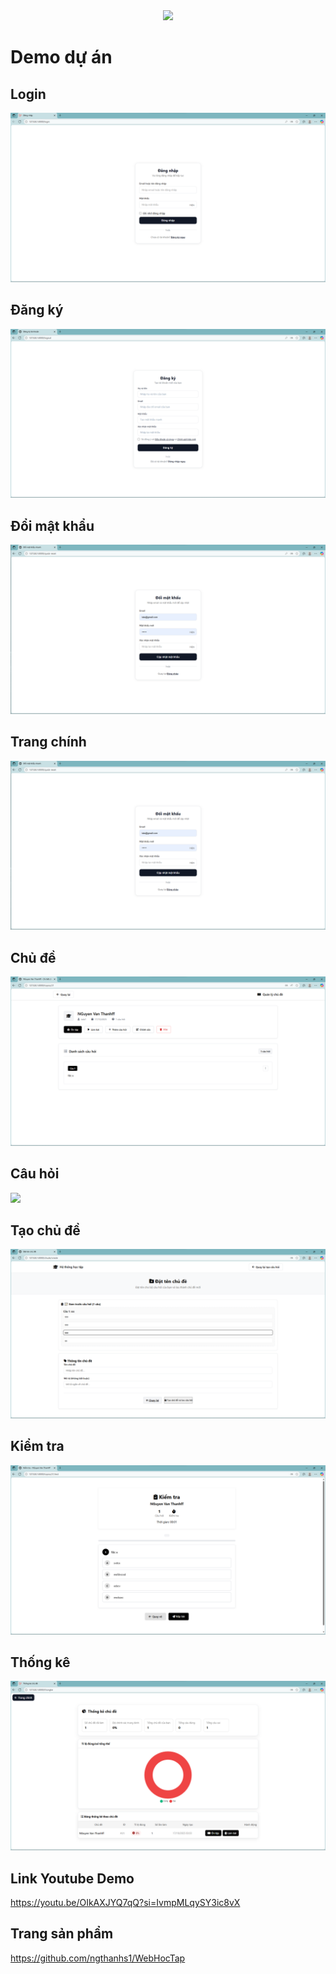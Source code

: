 <div align="center">
<img width="351" src="https://media.giphy.com/media/CrFLL3CnRpw5ddlBMm/giphy.gif">
</div>

# Demo dự án

## Login
<img src="img/login.png">

## Đăng ký
<img src="img/dangky.png">

## Đổi mật khẩu
<img src="img/mk.png">

## Trang chính
<img src="img/mk.png">

## Chủ đề
<img src="img/chudeww.png">

## Câu hỏi
<img src="img/cauho.png">

## Tạo chủ đề
<img src="img/taochude.png">

## Kiểm tra
<img src="img/kiemtra.png">

## Thống kê
<img src="img/thongke.png">

## Link Youtube Demo
https://youtu.be/OIkAXJYQ7qQ?si=IvmpMLqySY3ic8vX

## Trang sản phẩm
https://github.com/ngthanhs1/WebHocTap
